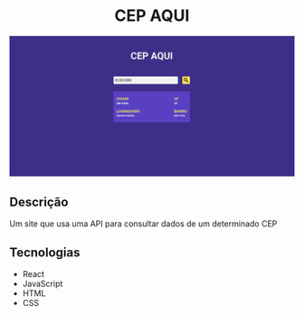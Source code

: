 <center><h1>CEP AQUI</h1></center>

![Imagem do site](./public/cep-aqui.png)

<h2>Descrição</h2>

Um site que usa uma API para consultar dados de um determinado CEP

<h2>Tecnologias</h2>

* React
* JavaScript
* HTML
* CSS